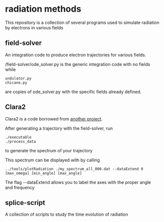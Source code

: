 # radiation methods
This repository is a collection of several programs used to simulate radiation by electrons in various fields

## field-solver
An integration code to produce electron trajectories for various fields. 

/field-solver/ode\_solver.py is the generic integration code with no fields while
```
undulator.py
chicane.py
```
are copies of ode\_solver.py with the specific fields already defined. 


## Clara2
Clara2 is a code borrowed from [another project](https://github.com/ComputationalRadiationPhysics/clara2).

After generating a trajectory with the field-solver, run
```
./executable
./process_data
```
to generate the spectrum of your trajectory 

This spectrum can be displayed with by calling 
```
../tools/plotRadiation ./my_spectrum_all_000.dat --dataExtend 0 [max_omega] [min_angle] [max_angle]
```

The flag --dataExtend allows you to label the axes with the proper angle and frequency

## splice-script
A collection of scripts to study the time evolution of radiation 


